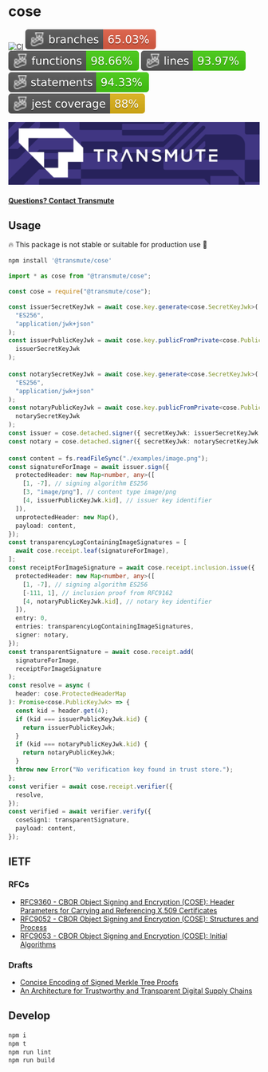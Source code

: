 # cose

[![CI](https://github.com/transmute-industries/cose/actions/workflows/ci.yml/badge.svg)](https://github.com/transmute-industries/cose/actions/workflows/ci.yml)
![Branches](./badges/coverage-branches.svg)
![Functions](./badges/coverage-functions.svg)
![Lines](./badges/coverage-lines.svg)
![Statements](./badges/coverage-statements.svg)
![Jest coverage](./badges/coverage-jest%20coverage.svg)

<!-- [![NPM](https://nodei.co/npm/@transmute/cose.png?mini=true)](https://npmjs.org/package/@transmute/cose) -->

<img src="./transmute-banner.png" />

#### [Questions? Contact Transmute](https://transmute.typeform.com/to/RshfIw?typeform-source=cose)

## Usage

🔥 This package is not stable or suitable for production use 🚧

```bash
npm install '@transmute/cose'
```

```ts
import * as cose from "@transmute/cose";
```

```js
const cose = require("@transmute/cose");
```

```ts
const issuerSecretKeyJwk = await cose.key.generate<cose.SecretKeyJwk>(
  "ES256",
  "application/jwk+json"
);
const issuerPublicKeyJwk = await cose.key.publicFromPrivate<cose.PublicKeyJwk>(
  issuerSecretKeyJwk
);

const notarySecretKeyJwk = await cose.key.generate<cose.SecretKeyJwk>(
  "ES256",
  "application/jwk+json"
);
const notaryPublicKeyJwk = await cose.key.publicFromPrivate<cose.PublicKeyJwk>(
  notarySecretKeyJwk
);
const issuer = cose.detached.signer({ secretKeyJwk: issuerSecretKeyJwk });
const notary = cose.detached.signer({ secretKeyJwk: notarySecretKeyJwk });

const content = fs.readFileSync("./examples/image.png");
const signatureForImage = await issuer.sign({
  protectedHeader: new Map<number, any>([
    [1, -7], // signing algorithm ES256
    [3, "image/png"], // content type image/png
    [4, issuerPublicKeyJwk.kid], // issuer key identifier
  ]),
  unprotectedHeader: new Map(),
  payload: content,
});
const transparencyLogContainingImageSignatures = [
  await cose.receipt.leaf(signatureForImage),
];
const receiptForImageSignature = await cose.receipt.inclusion.issue({
  protectedHeader: new Map<number, any>([
    [1, -7], // signing algorithm ES256
    [-111, 1], // inclusion proof from RFC9162
    [4, notaryPublicKeyJwk.kid], // notary key identifier
  ]),
  entry: 0,
  entries: transparencyLogContainingImageSignatures,
  signer: notary,
});
const transparentSignature = await cose.receipt.add(
  signatureForImage,
  receiptForImageSignature
);
const resolve = async (
  header: cose.ProtectedHeaderMap
): Promise<cose.PublicKeyJwk> => {
  const kid = header.get(4);
  if (kid === issuerPublicKeyJwk.kid) {
    return issuerPublicKeyJwk;
  }
  if (kid === notaryPublicKeyJwk.kid) {
    return notaryPublicKeyJwk;
  }
  throw new Error("No verification key found in trust store.");
};
const verifier = await cose.receipt.verifier({
  resolve,
});
const verified = await verifier.verify({
  coseSign1: transparentSignature,
  payload: content,
});
```

## IETF

### RFCs

- [RFC9360 - CBOR Object Signing and Encryption (COSE): Header Parameters for Carrying and Referencing X.509 Certificates](https://datatracker.ietf.org/doc/rfc9360/)
- [RFC9052 - CBOR Object Signing and Encryption (COSE): Structures and Process](https://datatracker.ietf.org/doc/html/rfc9052)
- [RFC9053 - CBOR Object Signing and Encryption (COSE): Initial Algorithms](https://datatracker.ietf.org/doc/html/rfc9053)

### Drafts

- [Concise Encoding of Signed Merkle Tree Proofs](https://datatracker.ietf.org/doc/draft-ietf-cose-merkle-tree-proofs/)
- [An Architecture for Trustworthy and Transparent Digital Supply Chains](https://datatracker.ietf.org/doc/draft-ietf-scitt-architecture/)

## Develop

```bash
npm i
npm t
npm run lint
npm run build
```
